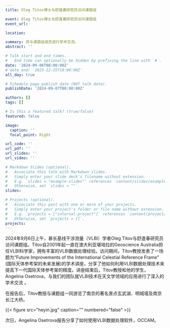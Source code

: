 ```yaml
---
title: Oleg Titov博士与舒逢春研究员访问课题组

event: Oleg Titov博士与舒逢春研究员访问课题组
event_url: 

location: 

summary: 并与课题组成员进行学术交流。
abstract: ''

# Talk start and end times.
#   End time can optionally be hidden by prefixing the line with `#`.
date: '2024-09-06T08:00:00Z'
# date_end: '2023-12-25T18:00:00Z'
all_day: true

# Schedule page publish date (NOT talk date).
publishDate: '2024-09-07T00:00:00Z'

authors: []
tags: []

# Is this a featured talk? (true/false)
featured: false

image:
  caption: ''
  focal_point: Right

url_code: ''
url_pdf: ''
url_slides: ''
url_video: ''

# Markdown Slides (optional).
#   Associate this talk with Markdown slides.
#   Simply enter your slide deck's filename without extension.
#   E.g. `slides = "example-slides"` references `content/slides/example-slides.md`.
#   Otherwise, set `slides = ""`.
slides:

# Projects (optional).
#   Associate this post with one or more of your projects.
#   Simply enter your project's folder or file name without extension.
#   E.g. `projects = ["internal-project"]` references `content/project/deep-learning/index.md`.
#   Otherwise, set `projects = []`.
projects:
---
```


<!-- Slides can be added in a few ways:

- **Create** slides using Wowchemy's [_Slides_](https://docs.hugoblox.com/managing-content/#create-slides) feature and link using `slides` parameter in the front matter of the talk file
- **Upload** an existing slide deck to `static/` and link using `url_slides` parameter in the front matter of the talk file
- **Embed** your slides (e.g. Google Slides) or presentation video on this page using [shortcodes](https://docs.hugoblox.com/writing-markdown-latex/).

Further event details, including page elements such as image galleries, can be added to the body of this page. -->

2024年9月6日上午，甚长基线干涉测量（VLBI）学者Oleg Titov与舒逢春研究员访问课题组。Titov自2001年起一直在澳大利亚堪培拉的Geoscience Australia担任VLBI科学家，拥有丰富的VLBI数据处理经验。访问期间，Titov教授发表了一场题为“Future Improvements of the International Celestial Reference Frame" (国际天体参考架的未来发展)的学术讲座，分享了他如何利用VLBI数据处理技术来提高下一代国际天体参考架的精度。讲座结束后，Titov教授和他的学生，Angelina Osetrova，与我们的团队就VLBI技术在天文学领域的应用进行了深入的学术交流 。

在报告后，Titov教授与课题组一同游览了南京的著名景点玄武湖、明城墙及南京长江大桥。

{{< figure src="heyin.jpg" caption="" numbered="false" >}}

次日，Angelina Osetrova报告分享了如何使用VLBI数据处理软件，OCCAM。
